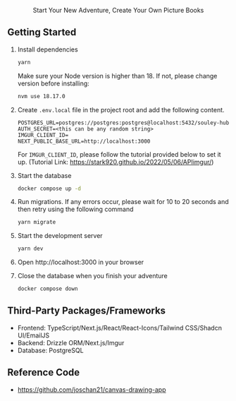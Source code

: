 <p align="center">
  Start Your New Adventure, Create Your Own Picture Books
</p>

## Getting Started

1. Install dependencies

   ```bash
   yarn
   ```

   Make sure your Node version is higher than 18.
   If not, please change version before installing:

   ```bash
   nvm use 18.17.0
   ```

2. Create `.env.local` file in the project root and add the following content.

   ```text
   POSTGRES_URL=postgres://postgres:postgres@localhost:5432/souley-hub
   AUTH_SECRET=<this can be any random string>
   IMGUR_CLIENT_ID=
   NEXT_PUBLIC_BASE_URL=http://localhost:3000
   ```

   For `IMGUR_CLIENT_ID`, please follow the tutorial provided below to set it up.
   (Tutorial Link: https://stark920.github.io/2022/05/06/APIimgur/)

3. Start the database

   ```bash
   docker compose up -d
   ```

4. Run migrations. If any errors occur, please wait for 10 to 20 seconds and then retry using the following command

   ```bash
   yarn migrate
   ```

5. Start the development server

   ```bash
   yarn dev
   ```

6. Open http://localhost:3000 in your browser

7. Close the database when you finish your adventure

   ```bash
   docker compose down
   ```

## Third-Party Packages/Frameworks

- Frontend: TypeScript/Next.js/React/React-Icons/Tailwind CSS/Shadcn UI/EmailJS
- Backend: Drizzle ORM/Next.js/Imgur
- Database: PostgreSQL

## Reference Code

- https://github.com/joschan21/canvas-drawing-app
